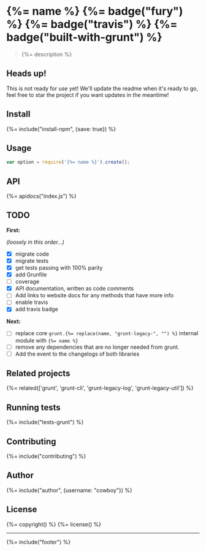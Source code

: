 # {%= name %} {%= badge("fury") %} {%= badge("travis") %} {%= badge("built-with-grunt") %}

> {%= description %}

## Heads up!

This is not ready for use yet! We'll update the readme when it's ready to go, feel free to star the project if you want updates in the meantime!

## Install
{%= include("install-npm", {save: true}) %}

## Usage

```js
var option = require('{%= name %}').create();
```

## API
{%= apidocs("index.js") %}

## TODO

**First:**

_(loosely in this order...)_

- [x] migrate code
- [x] migrate tests
- [x] get tests passing with 100% parity
- [x] add Grunfile
- [ ] coverage
- [x] API documentation, written as code comments
- [ ] Add links to website docs for any methods that have more info
- [ ] enable travis
- [x] add travis badge

**Next:**

- [ ] replace core `grunt.{%= replace(name, "grunt-legacy-", "") %}` internal module with `{%= name %} `
- [ ] remove any dependencies that are no longer needed from grunt.
- [ ] Add the event to the changelogs of both libraries

## Related projects
{%= related(['grunt', 'grunt-cli', 'grunt-legacy-log', 'grunt-legacy-util']) %}

<!--strip
After all modules are published to npm:
 1. delete the above `related` helper
 2. uncomment the one below
 3. remove the extra `%` after the first delimiter
 4. run `verb`
-->

<!--strip {%%= related([
  'grunt',
  'grunt-cli',
  'grunt-legacy-config',
  'grunt-legacy-event',
  'grunt-legacy-fail',
  'grunt-legacy-file',
  'grunt-legacy-log',
  'grunt-legacy-option',
  'grunt-legacy-template',
  'grunt-legacy-util'
]) %} -->

## Running tests
{%= include("tests-grunt") %}

## Contributing
{%= include("contributing") %}

## Author
{%= include("author", {username: "cowboy"}) %}

## License
{%= copyright() %}
{%= license() %}

***

{%= include("footer") %}
